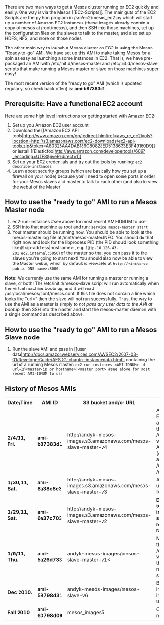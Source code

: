 There are two main ways to get a Mesos cluster running on EC2 quickly and easily. One way is via the Mesos [[EC2-Scripts]]. The main guts of the EC2 Scripts are the python program in <mesos-download-root-dir>/src/ec2/mesos_ec2.py which will start up a number of Amazon EC2 Instances (these images already contain a copy of mesos at /root/mesos), and then SSH into those machines, set up the configuration files on the slaves to talk to the master, and also set up HDFS, NFS, and more on those nodes!

The other main way to launch a Mesos cluster on EC2 is using the Mesos "Ready-to-go" AMI. We have set up this AMI to make taking Mesos for a spin as easy as launching a some instances in EC2. That is, we have pre-packaged an AMI with /etc/init.d/mesos-master and /etc/init.d/mesos-slave scripts that make running a Mesos master or slave on those machines super easy!

The most recent version of the "ready to go" AMI (which is updated regularly, so check back often) is: <b>ami-b87383d1</b> 

## Prerequisite: Have a functional EC2 account

Here are some high level instructions for getting started with Amazon EC2:

1. Set up you Amazon EC2 user account
1. Download the [[Amazon EC2 API tools|http://www.amazon.com/gp/redirect.html/ref=aws_rc_ec2tools?location=http://s3.amazonaws.com/ec2-downloads/ec2-api-tools.zip&token=A80325AA4DAB186C80828ED5138633E3F49160D9]] or install [[Elasticfox|http://aws.amazon.com/developertools/609?_encoding=UTF8&jiveRedirect=1]]
1. Set up your EC2 credentials and try out the tools by running: `ec2-describe-instances`
1. Learn about security groups (which are basically how you set up a firewall on your node) because you'll need to open some ports in order for your Mesos slaves and master to talk to each other (and also to view the webui of the Master)

## How to use the "ready to go" AMI to run a Mesos Master node

1. ec2-run-instances <AMI-IDNUM> #see above for most recent AMI-IDNUM to use`
1. SSH into that machine as root and run: `service mesos-master start`
1. Your master should be running now. You should be able to look at the mesos-master log file at /mnt/mesos-master.INFO. You should do that right now and look for the libprocess PID (the PID should look something like <Integer>@<ip-address|hostname>:<port-num>, e.g. `1@ip-10-126-43-201.ec2.internal:5050`) of the master so that you can pass it to the slaves you're going to start next! You should also now be able to view the Master webui, which by default is viewable at `http://<instance public DNS name>:8080`.

<b>Note:</b> We currently use the same AMI for running a master or running a slave, or both! The /etc/init.d/mesos-slave script will run automatically when the virtual machine boots up, and it will read /usr/local/mesos/conf/mesos.conf. If this file does not contain a line which looks like "url=<lib process PID of mesos master>" then the slave will not run successfully. Thus, the way to use the AMI as a master is simply to <i>not pass any user data to the AMI at bootup</i>, then SSH into the master and start the mesos-master daemon with a single command as described above.

## How to use the "ready to go" AMI to run a Mesos Slave node

1. Run the slave AMI and pass in [[user data|http://docs.amazonwebservices.com/AWSEC2/2007-03-01/DeveloperGuide/AESDG-chapter-instancedata.html]] containing the url of a running Mesos master: `ec2-run-instances <AMI-IDNUM> -d url=1@<master-ip or hostname>:<master port> #see above for most recent AMI-IDNUM to use`

## History of Mesos AMIs
<table>
  <tr>
    <th>Date/Time</th><th>AMI ID</th><th>S3 bucket and/or URL</th><th>Description and Notes</th>
  </tr>
  <tr>
    <td><b>2/4/11, Fri.</b></td><td><b>ami-b87383d1</b></td><td>http://andyk-mesos-images.s3.amazonaws.com/mesos-slave-master-v4</td><td>Andy rolled a new AMI with mesos Event History functionality installed and enabled by default. Check out the new line in the config file at /usr/local/mesos/conf/mesos.conf which says "event_history_sqlite=1". Also check out the two new files (one txt and one sqlite3) storing task and framework history events: /mnt/event_history_db.sqlite3 and /mnt/event_history_log.txt</td>
  </tr>
  <tr>
    <td>
      <b>1/30/11, Sat.</b></td><td><b>ami-8a38c8e3</b></td><td>http://andyk-mesos-images.s3.amazonaws.com/mesos-slave-master-v3</td><td>Andy and Michael created a new AMI using the shiney new deploylib functionality!</td>
  </tr>
  <tr>
    <td><b>1/29/11, Sat.</b><td><b>ami-6a37c703</b></td></td><td>http://andyk-mesos-images.s3.amazonaws.com/mesos-slave-master-v2</td><td><b>DON'T USE THIS --> andyk forgot to run `make install` ---> This image has nginx added (which was set up by Justin Ma) and the most recent version of Mesos (using the radlab-demo branch)</td>
  </tr>
  <tr>
    <td><b>1/6/11, Thu.</b></td><td><b>ami-5a26d733</b></td><td>andyk-mesos-images/mesos-slave-master-v1<</td><td>Michael and Beth updated Mesos on that image. I added the /etc/init.d/mesos-master script as well as the /etc/default/mesos file that <b>ENABLE</b>s mesos. It doesn't run mesos-master at OS startup, but you should be able to run a master.</td>
  </tr>
  <tr>
    <td><b>Dec 2010.</b></td><td><b>ami-58798d31</b></td><td>andyk-mesos-images/mesos-slave-v6</td><td>Bundled, uploaded, and registered image in s3 bucket (see image.manifest.xml inside of that for the meta data about AMI parts)</td>
  </tr>
  <tr>
    <td><b>Fall 2010</b></td><td><b>ami-60798d09</b></td><td>mesos_images5</td><td>Created new AMI in s3 bucket (see mesos_images5/image.manifest.xml)</td>
  </tr>
  <tr>
</table>